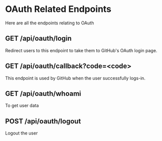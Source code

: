 # OAuth Related Endpoints
Here are all the endpoints relating to OAuth

## GET /api/oauth/login
Redirect users to this endpoint to take them to GitHub's OAuth login page.

## GET /api/oauth/callback?code=\<code>
This endpoint is used by GitHub when the user successfully logs-in.

## GET /api/oauth/whoami
To get user data

## POST /api/oauth/logout
Logout the user
